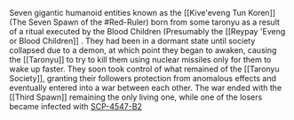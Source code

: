 Seven gigantic humanoid entities known as the [[Kive'eveng Tun Koren]] (The Seven Spawn of the #Red-Ruler) born from some taronyu as a result of a ritual executed by the Blood Children (Presumably the [[Reypay 'Eveng or Blood Children]] . They had been in a dormant state until society collapsed due to a demon, at which point they began to awaken, causing the [[Taronyu]] to try to kill them using nuclear missiles only for them to wake up faster. They soon took control of what remained of the [[Taronyu Society]], granting their followers protection from anomalous effects and eventually entered into a war between each other. The war ended with the [[Third Spawn]] remaining the only living one, while one of the losers became infected with [SCP-4547-B2](https://villains.fandom.com/wiki/Fifth_Church "Fifth Church")